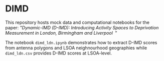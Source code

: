 # DIMD
This repository hosts mock data and computational notebooks for the paper: <i>"Dynamic-IMD (D-IMD): Introducing Activity Spaces to Deprivation Measurement in London, Birmingham and Liverpool  "</i>

The notebook `dimd_ldn.ipynb` demonstrates how to extract D-IMD scores from antenna polygons and LSOA neighnourhood geographies while `dimd_ldn.csv` provides D-IMD scores at LSOA-level. 
